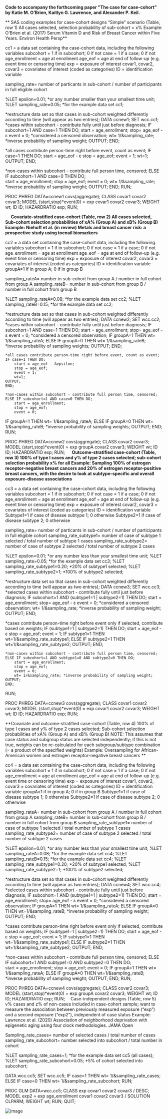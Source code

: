 **Code to accompany the forthcoming paper "The case for case-cohort" by Katie M. O’Brien, Kaitlyn G. Lawrence, and Alexander P. Keil.**

**
SAS coding examples for case-cohort designs
“Simple” scenario (Table, row 1) All cases selected, selection probability of sub-cohort = x%
Example: O’Brien et al. (2017) Serum Vitamin D and Risk of Breast Cancer within Five Years. Environ Health Persp**

cc1 = a data set containing the case-cohort data, including the following variables
	subcohort = 1 if in subcohort; 0 if not
	case = 1 if a case; 0 if not
	age_enrollment = age at enrollment
	age_eof = age at end of follow-up (e.g. event time or censoring time)
	exp = exposure of interest
	covar1, covar2, covar3 = covariates of interest (coded as categories)
	ID = identification variable

sampling_rate= number of particants in sub-cohort / number of participants in full eligible cohort

%LET epsilon=0.01; *or any number smaller than your smallest time unit;
%LET sampling_rate=0.05; *for the example data set cc1;

*restructure data set so that cases in sub-cohort weighted differently according to time (will appear as two entries);
DATA ccnew1;
	SET wcc.cc1;
*cases within subcohort - contribute fully until just before diagnosis;
	IF subcohort=1 AND case=1 THEN DO; 
		start = age_enrollment;
		stop= age_eof - &epsilon; 
		event = 0; *considered a censored observation;
	wt= 1/&sampling_rate; *inverse probability of sampling weight;
	OUTPUT;
	END;

*all cases contribute person-time right before event, count as event;
	IF case=1 THEN DO; 
		start = age_eof - &epsilon; 
		stop = age_eof;
		event = 1;
		wt=1;
	OUTPUT;
	END;

*non-cases within subcohort - contribute full person time, censored;
	ELSE IF subcohort=1 AND case=0 THEN DO;  
		start = age_enrollment;
		stop = age_eof;
		event = 0;
	wt= 1/&sampling_rate; 
*inverse probability of sampling weight;
	OUTPUT; 
	END;
RUN;

PROC PHREG DATA=ccnew1 covs(aggregate);
	CLASS covar1 covar2 covar3;
	MODEL (start,stop)*event(0) = exp covar1 covar2 covar3;
	WEIGHT wt;
	ID ID;
	HAZARDRATIO exp;
RUN;

 
**Covariate-stratified case-cohort (Table, row 2) All cases selected, Sub-cohort selection probabilities of xA% (Group A) and xB% (Group B)
Example: Niehoff et al. (in review) Metals and breast cancer risk: a prospective study using toenail biomarkers**

cc2 = a data set containing the case-cohort data, including the following variables
	subcohort = 1 if in subcohort; 0 if not
	case = 1 if a case; 0 if not
	age_enrollment = age at enrollment
	age_eof = age at end of follow-up (e.g. event time or censoring time)
	exp = exposure of interest
	covar2, covar3 = covariates of interest (coded as categories)
	ID = identification variable
	groupA=1 if in group A; 0 if in group B

sampling_rateA= number in sub-cohort from group A / number in full cohort from group A
sampling_rateB= number in sub-cohort from group B / number in full cohort from group B

%LET sampling_rateA=0.08; *for the example data set cc2;
%LET sampling_rateB=0.15; *for the example data set cc2;

*restructure data set so that cases in sub-cohort weighted differently according to time (will appear as two entries);
DATA ccnew2;
	SET wcc.cc2;
*cases within subcohort - contribute fully until just before diagnosis;
	IF subcohort=1 AND case=1 THEN DO; 
		start = age_enrollment;
		stop= age_eof - &epsilon; 
		event = 0; *considered a censored observation;
	IF groupA=1 THEN wt= 1/&sampling_rateA; 
	ELSE IF groupA=0 THEN wt= 1/&sampling_rateB;
*inverse probability of sampling weights;
	OUTPUT;
	END;

	*all cases contribute person-time right before event, count as event;
	IF case=1 THEN DO; 
		start = age_eof - &epsilon; 
		stop = age_eof;
		event = 1;
		wt=1;
	OUTPUT;
	END;

	*non-cases within subcohort - contribute full person time, censored;
	ELSE IF subcohort=1 AND case=0 THEN DO;  
		start = age_enrollment;
		stop = age_eof;
		event = 0;
IF groupA=1 THEN wt= 1/&sampling_rateA; 
ELSE IF groupA=0 THEN wt= 1/&sampling_rateB;
*inverse probability of sampling weights;
	OUTPUT; 
	END;
RUN;

PROC PHREG DATA=ccnew2 covs(aggregate);
	CLASS covar2 covar3;
	MODEL (start,stop)*event(0) = exp groupA covar2 covar3;
	WEIGHT wt;
	ID ID;
	HAZARDRATIO exp;
RUN;
 
**Outcome-stratified case-cohort (Table, row 3) 100% of type I cases and y% of type 2 cases selected; sub-cohort selection probability x% for all
Example: Sampling 100% of estrogen receptor-negative breast cancers and 20% of estrogen receptor-positive breast cancers, with the desire to look at subtype-specific and overall exposure-disease associations**

cc3 = a data set containing the case-cohort data, including the following variables
	subcohort = 1 if in subcohort; 0 if not
	case = 1 if a case; 0 if not
	age_enrollment = age at enrollment
	age_eof = age at end of follow-up (e.g. event time or censoring time)
	exp = exposure of interest
	covar2, covar3 = covariates of interest (coded as categories)
	ID = identification variable
	Subtype1=1 if case of disease subtype 1; 0 otherwise
	Subtype2=1 if case of disease subtype 2; 0 otherwise

sampling_rate= number of particants in sub-cohort / number of participants in full eligible cohort
sampling_rate_subtype1= number of case of subtype 1 selected / total number of subtype 1 cases
sampling_rate_subtype2= number of case of subtype 2 selected / total number of subtype 2 cases

%LET epsilon=0.01; *or any number less than your smallest time unit;
%LET sampling_rate=0.05; *for the example data set cc3;
%LET sampling_rate_subtype1=0.20; *20% of subtype1 selected;
%LET sampling_rate_subtype2=1; *100% of subtype2 selected;

*restructure data set so that cases in sub-cohort weighted differently according to time (will appear as two entries);
DATA ccnew3;
	SET wcc.cc3;
*selected cases within subcohort - contribute fully until just before diagnosis;
	IF subcohort=1 AND (subtype1=1 | subtype2=1) THEN DO; 
		start = age_enrollment;
		stop= age_eof - &epsilon; 
		event = 0; *considered a censored observation;
		wt= 1/&sampling_rate; 
*inverse probability of sampling weight;
	OUTPUT;
	END;

*cases contribute person-time right before event only if selected, contribute based on weights;
	IF (subtype1=1 | subtype2=1) THEN DO; 
		start = age_eof - &epsilon; 
		stop = age_eof;
		event = 1;
		IF subtype1=1 THEN wt=1/&sampling_rate_subtype1;
			ELSE IF subtype2=1 THEN wt=1/&sampling_rate_subtype2;
	OUTPUT;
	END;

	*non-cases within subcohort - contribute full person time, censored;
	ELSE IF subcohort=1 AND subtype1=0 AND subtype2=0 THEN DO;  
		start = age_enrollment;
		stop = age_eof;
		event = 0;
		wt= 1/&sampling_rate; *inverse probability of sampling weight;
	OUTPUT; 
	END;
RUN;

PROC PHREG DATA=ccnew3 covs(aggregate);
	CLASS covar1 covar2 covar3;
	MODEL (start,stop)*event(0) = exp covar1 covar2 covar3;
	WEIGHT wt;
	ID ID;
	HAZARDRATIO exp;
RUN; 

**Covariate and outcome-stratified case-cohort (Table, row 4) 100% of type I cases and y% of type 2 cases selected; Sub-cohort selection probabilities of xA% (Group A) and xB% (Group B)
NOTE: This assumes that case status and subgroup status are selected independently; if this is not true, weights can be re-calculated for each subgroup/subtype combination (= a product of the specified weights)
Example: Oversampling for African-American women and estrogen receptor-negative breast cancers **

cc4 = a data set containing the case-cohort data, including the following variables
	subcohort = 1 if in subcohort; 0 if not
	case = 1 if a case; 0 if not
	age_enrollment = age at enrollment
	age_eof = age at end of follow-up (e.g. event time or censoring time)
	exp = exposure of interest
	covar1, covar2, covar3 = covariates of interest (coded as categories)
	ID = identification variable
groupA=1 if in group A; 0 if in group B
	Subtype1=1 if case of disease subtype 1; 0 otherwise
	Subtype2=1 if case of disease subtype 2; 0 otherwise

sampling_rateA= number in sub-cohort from group A / number in full cohort from group A
sampling_rateB= number in sub-cohort from group B / number in full cohort from group B
sampling_rate_subtype1= number of case of subtype 1 selected / total number of subtype 1 cases
sampling_rate_subtype2= number of case of subtype 2 selected / total number of subtype 2 cases

%LET epsilon=0.01; *or any number less than your smallest time unit;
%LET sampling_rateA=0.08; *for the example data set cc4;
%LET sampling_rateB=0.15; *for the example data set cc4;
%LET sampling_rate_subtype1=0.20; *20% of subtype1 selected;
%LET sampling_rate_subtype2=1; *100% of subtype2 selected;

*restructure data set so that cases in sub-cohort weighted differently according to time (will appear as two entries);
DATA ccnew4;
	SET wcc.cc4;
*selected cases within subcohort - contribute fully until just before diagnosis;
	IF subcohort=1 AND (subtype1=1 | subtype2=1) THEN DO; 
		start = age_enrollment;
		stop= age_eof - &epsilon; 
		event = 0; *considered a censored observation;
		IF groupA=1 THEN wt= 1/&sampling_rateA; 
			ELSE IF groupA=0 THEN wt=1/&sampling_rateB; 
		*inverse probability of sampling weight;
	OUTPUT;
	END;

*cases contribute person-time right before event only if selected, contribute based on weights;
	IF (subtype1=1 | subtype2=1) THEN DO; 
		start = age_eof - &epsilon; 
		stop = age_eof;
		event = 1;
		IF subtype1=1 THEN wt=1/&sampling_rate_subtype1;
			ELSE IF subtype2=1 THEN wt=1/&sampling_rate_subtype2;
	OUTPUT;
	END;

*non-cases within subcohort - contribute full person time, censored;
	ELSE IF subcohort=1 AND subtype1=0 AND subtype2=0 THEN DO;  
		start = age_enrollment;
		stop = age_eof;
		event = 0;
		IF groupA=1 THEN wt= 1/&sampling_rateA; 
			ELSE IF groupA=0 THEN wt=1/&sampling_rateB; 
		*inverse probability of sampling weight;
	OUTPUT; 
	END;
RUN;

PROC PHREG DATA=ccnew4 covs(aggregate);
	CLASS covar2 covar3;
	MODEL (start,stop)*event(0) = exp groupA covar2 covar3;
	WEIGHT wt;
	ID ID;
	HAZARDRATIO exp;
RUN; 
Case-independent designs (Table, row 5) v% cases and z% of non-cases included in case-cohort sample; want to measure the association between previously measured exposure (“exp”) and a second exposure (“exp2”), independent of case status
Example: Lawrence et al. (2020) Association of neighborhood deprivation with epigenetic aging using four clock methodologies. JAMA Open

Sampling_rate_cases= number of selected cases / total number of cases
sampling_rate_subcohort= number selected into subcohort / total number in cohort


%LET sampling_rate_cases=1; *for the example data set cc5 (all cases);
%LET sampling_rate_subcohort=0.05; *5% of cohort selected into subcohort;

DATA wcc.cc5;
	SET wcc.cc5;
	IF case=1 THEN wt= 1/&sampling_rate_cases; 
		ELSE IF case=0 THEN wt= 1/&sampling_rate_subcohort; 
RUN;

PROC GLM DATA=wcc.cc5;
	CLASS exp covar1 covar2 covar3 / DESC;
MODEL exp2 = exp age_enrollment covar1 covar2 covar3 / SOLUTION CLPARM;
	WEIGHT wt;
RUN;
QUIT;

![image](https://user-images.githubusercontent.com/82905845/115584816-16bb4600-a299-11eb-9167-74736fc2321c.png)
